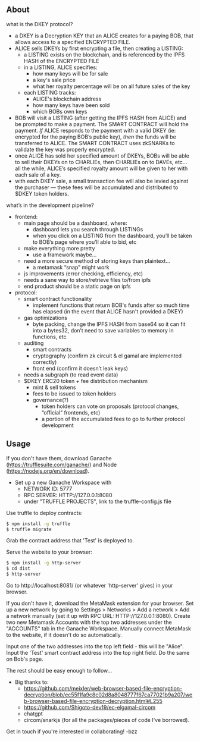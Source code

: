 ## About

what is the DKEY protocol?
- a DKEY is a Decryption KEY that an ALICE creates for a paying BOB, that allows access to a specified ENCRYPTED FILE.
- ALICE sells DKEYs by first encrypting a file, then creating a LISTING:
    - a LISTING exists on the blockchain, and is referenced by the IPFS HASH of the ENCRYPTED FILE
    - in a LISTING, ALICE specifies:
        - how many keys will be for sale
        - a key's sale price
        - what her royalty percentage will be on all future sales of the key
    - each LISTING tracks:
        - ALICE's blockchain address
        - how many keys have been sold
        - which BOBs own keys
- BOB will visit a LISTING (after getting the IPFS HASH from ALICE) and be prompted to make a payment. The SMART CONTRACT will hold the payment. *If* ALICE responds to the payment with a valid DKEY (ie: encrypted for the paying BOB’s public key), *then* the funds will be transferred to ALICE. The SMART CONTRACT uses zkSNARKs to validate the key was properly encrypted. 
- once ALICE has sold her specified amount of DKEYs, BOBs will be able to sell their DKEYs on to CHARLIEs, then CHARLIEs on to DAVEs, etc… all the while, ALICE’s specified royalty amount will be given to her with each sale of a key.
- with each DKEY sale, a small transaction fee will also be levied against the purchaser — these fees will be accumulated and distributed to $DKEY token holders.

what’s in the development pipeline?
- frontend:
    - main page should be a dashboard, where:
        - dashboard lets you search through LISTINGs
        - when you click on a LISTING from the dashboard, you’ll be taken to BOB’s page where you’ll able to bid, etc
    - make everything more pretty
        - use a framework maybe...
    - need a more secure method of storing keys than plaintext…
        - a metamask “snap” might work
    - js improvements (error checking, efficiency, etc)
    - needs a sane way to store/retrieve files to/from ipfs 
    - end product should be a static page on ipfs
- protocol:
    - smart contract functionality
        - implement functions that return BOB's funds after so much time has elapsed (in the event that ALICE hasn't provided a DKEY)
    - gas optimizations
        - byte packing, change the IPFS HASH from base64 so it can fit into a bytes32, don’t need to save variables to memory in functions, etc
    - auditing
        - smart contracts
        - cryptography (confirm zk circuit & el gamal are implemented correctly)
        - front end (confirm it doesn’t leak keys)
    - needs a subgraph (to read event data)
    - $DKEY ERC20 token + fee distribution mechanism
        - mint & sell tokens
        - fees to be issued to token holders
        - governance(?)
            - token holders can vote on proposals (protocol changes, “official” frontends, etc)
            - a portion of the accumulated fees to go to further protocol development


## Usage

If you don't have them, download Ganache (https://trufflesuite.com/ganache/) and Node (https://nodejs.org/en/download).
- Set up a new Ganache Workspace with
    - NETWORK ID: 5777
    - RPC SERVER: HTTP://127.0.0.1:8080
    - under "TRUFFLE PROJECTS", link to the truffle-config.js file

Use truffle to deploy contracts:
```bash
$ npm install -g truffle
$ truffle migrate
```

Grab the contract address that 'Test' is deployed to.

Serve the website to your browser:
```bash
$ npm install -g http-server
$ cd dist
$ http-server
```

Go to http://localhost:8081/ (or whatever 'http-server' gives) in your browser.

If you don't have it, download the MetaMask extension for your browser.
Set up a new network by going to Settings > Networks > Add a network > Add a network manually (set it up with RPC URL: HTTP://127.0.0.1:8080).
Create two new Metamask Accounts with the top two addresses under the "ACCOUNTS" tab in the Ganache Workspace.
Manually connect MetaMask to the website, if it doesn't do so automatically.

Input one of the two addresses into the top left field - this will be "Alice".
Input the 'Test' smart contract address into the top right field.
Do the same on Bob's page.

The rest should be easy enough to follow...


- Big thanks to:
    - https://github.com/meixler/web-browser-based-file-encryption-decryption/blob/ec55f1fa9c8c02d8a8048777f67ca77021b9a207/web-browser-based-file-encryption-decryption.html#L255
    - https://github.com/Shigoto-dev19/ec-elgamal-circom
    - chatgpt
    - circom/snarkjs
(for all the packages/pieces of code I've borrowed).

Get in touch if you're interested in collaborating!
-bzz